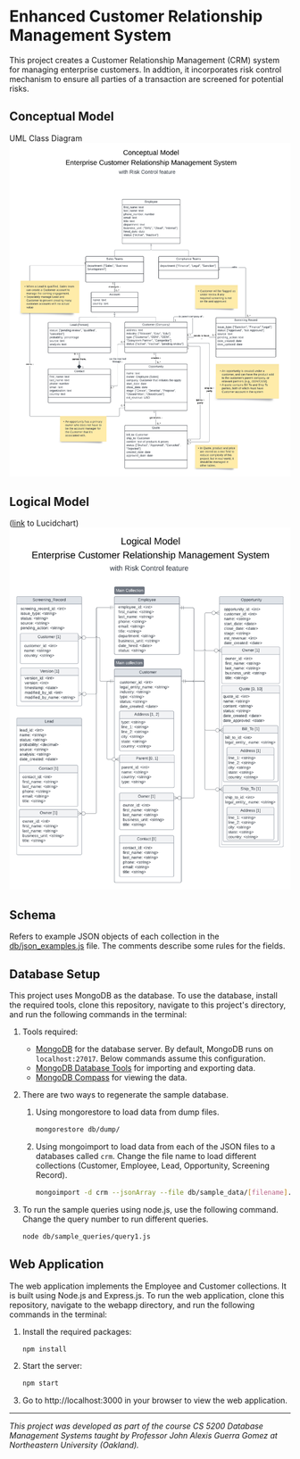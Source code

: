 # Enhanced Customer Relationship Management System

This project creates a Customer Relationship Management (CRM) system for managing enterprise customers. In addtion, it incorporates risk control mechanism to ensure all parties of a transaction are screened for potential risks.

<!-- The system is built using Node.js and Express.js, and uses [database name] as the database. -->

## Conceptual Model

UML Class Diagram
![UML Class Diagram](diagrams/uml.png)

## Logical Model

([link](https://lucid.app/lucidchart/2da1e4e2-e400-4acb-af34-0afa0a122638/edit?view_items=JWWowJgIFUbH&invitationId=inv_f5a92ee0-36d3-4dac-9cdf-52bdf0759fc8) to Lucidchart)
![Logical Model Diagram](diagrams/logical_model.png)

## Schema

Refers to example JSON objects of each collection in the [db/json_examples.js](db/json_examples.js) file. The comments describe some rules for the fields.

## Database Setup

This project uses MongoDB as the database. To use the database, install the required tools, clone this repository, navigate to this project's directory, and run the following commands in the terminal:

1. Tools required:

   - [MongoDB](https://www.mongodb.com/try/download/community) for the database server. By default, MongoDB runs on `localhost:27017`. Below commands assume this configuration.
   - [MongoDB Database Tools](https://www.mongodb.com/try/download/database-tools) for importing and exporting data.
   - [MongoDB Compass](https://www.mongodb.com/try/download/compass) for viewing the data.

2. There are two ways to regenerate the sample database.

   1. Using mongorestore to load data from dump files.

      ```bash
      mongorestore db/dump/
      ```

   2. Using mongoimport to load data from each of the JSON files to a databases called `crm`. Change the file name to load different collections (Customer, Employee, Lead, Opportunity, Screening Record).

      ```bash
      mongoimport -d crm --jsonArray --file db/sample_data/[filename].json
      ```

3. To run the sample queries using node.js, use the following command. Change the query number to run different queries.

   ```bash
   node db/sample_queries/query1.js
   ```

## Web Application

The web application implements the Employee and Customer collections. It is built using Node.js and Express.js. To run the web application, clone this repository, navigate to the webapp directory, and run the following commands in the terminal:

1. Install the required packages:

   ```bash
   npm install
   ```

2. Start the server:

   ```bash
   npm start
   ```

3. Go to http://localhost:3000 in your browser to view the web application.

---

_This project was developed as part of the course CS 5200 Database Management Systems taught by Professor John Alexis Guerra Gomez at Northeastern University (Oakland)._
